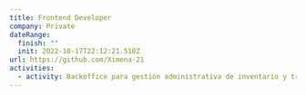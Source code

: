```yaml
---
title: Frontend Developer
company: Private
dateRange:
  finish: ""
  init: 2022-10-17T22:12:21.510Z
url: https://github.com/Ximena-21
activities:
  - activity: Backoffice para gestión administrativa de inventario y tracking.
---
```


